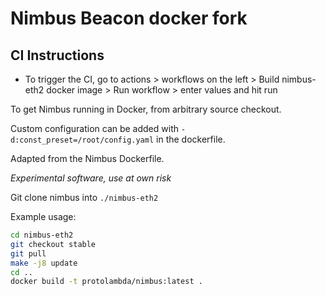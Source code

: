 # Nimbus Beacon docker fork

## CI Instructions
- To trigger the CI, go to actions > workflows on the left > Build nimbus-eth2 docker image > Run workflow > enter values and hit run


To get Nimbus running in Docker, from arbitrary source checkout.

Custom configuration can be added with `-d:const_preset=/root/config.yaml` in the dockerfile.

Adapted from the Nimbus Dockerfile.

*Experimental software, use at own risk*

Git clone nimbus into `./nimbus-eth2`

Example usage:

```bash
cd nimbus-eth2
git checkout stable
git pull
make -j8 update
cd ..
docker build -t protolambda/nimbus:latest .
```


